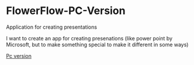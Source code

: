 # FlowerFlow-PC-Version
Application for creating presentations

I want to create an app for creating presenations (like power point by Microsoft, but to make something special to make it different in some ways)

[Pc version](https://github.com/danmoop/FlowerFlow-PC-Version)
